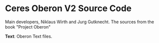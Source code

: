# Ceres Oberon V2 Source Code

Main developers, Niklaus Wirth and Jurg Gutknecht. The sources from the book "Project Oberon"

**Text**: Oberon Text files.
